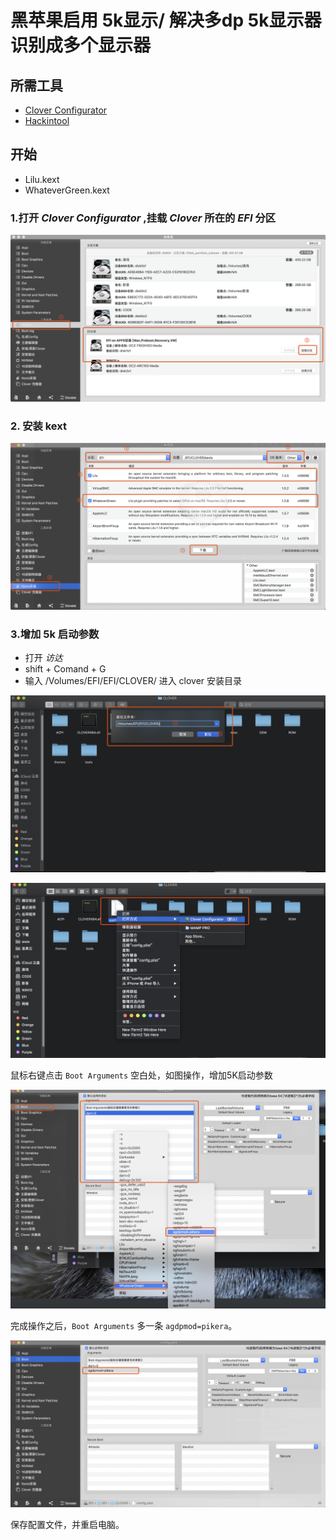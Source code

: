 # 黑苹果启用 5k显示/ 解决多dp 5k显示器识别成多个显示器

## 所需工具

- [Clover Configurator](https://mackie100projects.altervista.org/download-clover-configurator/)
- [Hackintool](http://headsoft.com.au/download/mac/Hackintool.zip)

## 开始

- Lilu.kext
- WhateverGreen.kext 

### 1.打开 *Clover Configurator* ,挂载 *Clover* 所在的 *EFI* 分区

![步骤一](./step1.png)

### 2. 安装 kext

![步骤二](./step2.png)

### 3.增加 5k 启动参数

- 打开 *访达*
- shift + Comand + G 
- 输入 /Volumes/EFI/EFI/CLOVER/ 进入 clover 安装目录

![步骤三](./step3.png)

![步骤四](./step4.png)

鼠标右键点击 `Boot Arguments` 空白处，如图操作，增加5K启动参数

![步骤五](./step5.png)

完成操作之后，`Boot Arguments` 多一条 `agdpmod=pikera`。

![完成](./step6.png)

保存配置文件，并重启电脑。